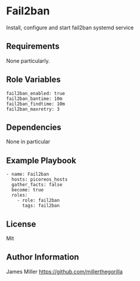 Fail2ban
=========

Install, configure and start fail2ban systemd service

Requirements
------------

None particularly.

Role Variables
--------------

```
fail2ban_enabled: true
fail2ban_bantime: 10m
fail2ban_findtime: 10m
fail2ban_maxretry: 3
```
Dependencies
------------

None in particular

Example Playbook
----------------
```
- name: Fail2ban
  hosts: picoreos_hosts
  gather_facts: false
  become: true
  roles:
    - role: fail2ban
      tags: fail2ban
```
License
-------

Mit

Author Information
------------------

James Miller https://github.com/millerthegorilla
